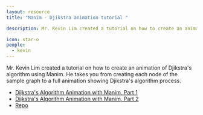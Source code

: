 ```yaml
---
layout: resource
title: "Manim - Djikstra animation tutorial "

description: Mr. Kevin Lim created a tutorial on how to create an animation of Djikstra's algorithm using Manim. This post contains a link to the posts as well as the github repo containing all the code.  

icon: star-o
people:
  - kevin
---
```


Mr. Kevin Lim created a tutorial on how to create an animation of Djikstra's algorithm using Manim. He takes you from creating each node of the sample graph to a full animation showing Djikstra's algorithm process.

- [Dijkstra's Algorithm Animation with Manim, Part 1](https://kevtool.github.io/ECE374_Video/jekyll/update/2023/04/22/p1.html)
- [Dijkstra's Algorithm Animation with Manim, Part 2](https://kevtool.github.io/ECE374_Video/jekyll/update/2023/05/02/p1.html)
- [Repo](https://github.com/kevtool/ECE374_Video)